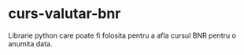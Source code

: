 # curs-valutar-bnr
Librarie python care poate fi folosita pentru a afla cursul BNR pentru o anumita data.
